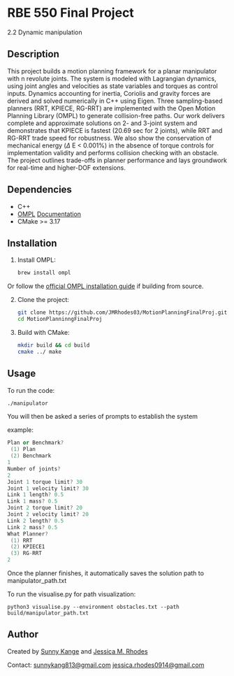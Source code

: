# RBE 550 Final Project

2.2 Dynamic manipulation

## Description

This project builds a motion planning framework for a planar manipulator with n revolute joints. The system is modeled with Lagrangian dynamics, using joint angles and velocities as state variables and torques as control inputs. Dynamics accounting for inertia, Coriolis and gravity forces are derived and solved numerically in C++ using Eigen. Three sampling-based planners (RRT, KPIECE, RG-RRT) are implemented with the Open Motion Planning Library (OMPL) to generate collision-free paths. Our work delivers complete and approximate solutions on 2- and 3-joint system and demonstrates that KPIECE is fastest (20.69 sec for 2 joints), while RRT and RG-RRT trade speed for robustness. We also show the conservation of mechanical energy ($\Delta$ E < 0.001\%) in the absence of torque controls for implementation validity and performs collision checking with an obstacle. The project outlines trade-offs in planner performance and lays groundwork for real-time and higher-DOF extensions.

## Dependencies

- C++
- [OMPL](https://github.com/ompl/ompl) [Documentation](https://ompl.kavrakilab.org/)
- CMake >= 3.17

## Installation

1. Install OMPL:
   ```bash
   brew install ompl
    ```
Or follow the [official OMPL installation guide](https://ompl.kavrakilab.org/installation.html) if building from source.

2. Clone the project:

   ```bash
   git clone https://github.com/JMRhodes03/MotionPlanningFinalProj.git
   cd MotionPlanninngFinalProj
   ```

3. Build with CMake:

   ```bash
   mkdir build && cd build
   cmake ../ make
   ```

## Usage

To run the code:

```bash
./manipulator
```

You will then be asked a series of prompts to establish the system

example:

```cpp
Plan or Benchmark? 
 (1) Plan
 (2) Benchmark
1
Number of joints? 
2
Joint 1 torque limit? 30
Joint 1 velocity limit? 30
Link 1 length? 0.5
Link 1 mass? 0.5
Joint 2 torque limit? 20
Joint 2 velocity limit? 20
Link 2 length? 0.5
Link 2 mass? 0.5
What Planner? 
 (1) RRT
 (2) KPIECE1
 (3) RG-RRT
2
```
Once the planner finishes, it automatically saves the solution path to manipulator_path.txt

To run the visualise.py for path visualization:
```
python3 visualise.py --environment obstacles.txt --path build/manipulator_path.txt
```

## Author

Created by [Sunny Kange](https://github.com/sunnykang813) and [Jessica M. Rhodes](https://github.com/JMRhodes03)

Contact: [sunnykang813@gmail.com](mailto:sunnykang813@gmail.com) [jessica.rhodes0914@gmail.com](mailto:jessica.rhodes0914@gmail.com)
